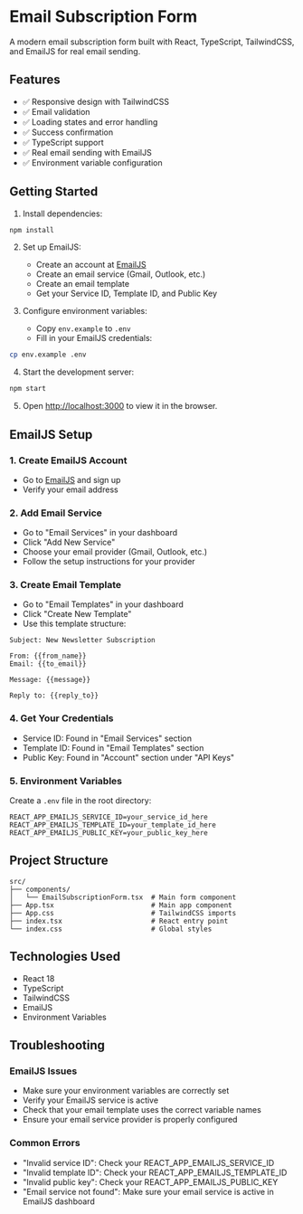 # Email Subscription Form

A modern email subscription form built with React, TypeScript, TailwindCSS, and EmailJS for real email sending.

## Features

- ✅ Responsive design with TailwindCSS
- ✅ Email validation
- ✅ Loading states and error handling
- ✅ Success confirmation
- ✅ TypeScript support
- ✅ Real email sending with EmailJS
- ✅ Environment variable configuration

## Getting Started

1. Install dependencies:
```bash
npm install
```

2. Set up EmailJS:
   - Create an account at [EmailJS](https://www.emailjs.com/)
   - Create an email service (Gmail, Outlook, etc.)
   - Create an email template
   - Get your Service ID, Template ID, and Public Key

3. Configure environment variables:
   - Copy `env.example` to `.env`
   - Fill in your EmailJS credentials:
```bash
cp env.example .env
```

4. Start the development server:
```bash
npm start
```

5. Open [http://localhost:3000](http://localhost:3000) to view it in the browser.

## EmailJS Setup

### 1. Create EmailJS Account
- Go to [EmailJS](https://www.emailjs.com/) and sign up
- Verify your email address

### 2. Add Email Service
- Go to "Email Services" in your dashboard
- Click "Add New Service"
- Choose your email provider (Gmail, Outlook, etc.)
- Follow the setup instructions for your provider

### 3. Create Email Template
- Go to "Email Templates" in your dashboard
- Click "Create New Template"
- Use this template structure:
```
Subject: New Newsletter Subscription

From: {{from_name}}
Email: {{to_email}}

Message: {{message}}

Reply to: {{reply_to}}
```

### 4. Get Your Credentials
- Service ID: Found in "Email Services" section
- Template ID: Found in "Email Templates" section  
- Public Key: Found in "Account" section under "API Keys"

### 5. Environment Variables
Create a `.env` file in the root directory:
```env
REACT_APP_EMAILJS_SERVICE_ID=your_service_id_here
REACT_APP_EMAILJS_TEMPLATE_ID=your_template_id_here
REACT_APP_EMAILJS_PUBLIC_KEY=your_public_key_here
```

## Project Structure

```
src/
├── components/
│   └── EmailSubscriptionForm.tsx  # Main form component
├── App.tsx                        # Main app component
├── App.css                        # TailwindCSS imports
├── index.tsx                      # React entry point
└── index.css                      # Global styles
```

## Technologies Used

- React 18
- TypeScript
- TailwindCSS
- EmailJS
- Environment Variables

## Troubleshooting

### EmailJS Issues
- Make sure your environment variables are correctly set
- Verify your EmailJS service is active
- Check that your email template uses the correct variable names
- Ensure your email service provider is properly configured

### Common Errors
- "Invalid service ID": Check your REACT_APP_EMAILJS_SERVICE_ID
- "Invalid template ID": Check your REACT_APP_EMAILJS_TEMPLATE_ID  
- "Invalid public key": Check your REACT_APP_EMAILJS_PUBLIC_KEY
- "Email service not found": Make sure your email service is active in EmailJS dashboard
